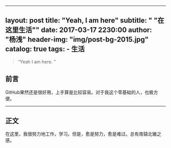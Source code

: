 ---layout:     posttitle:      "Yeah, I am here"subtitle:   " \"在这里生活\""date:       2017-03-17 2230:00author:     "杨浅"header-img: "img/post-bg-2015.jpg"catalog: truetags:    - 生活---> “Yeah I am here. ”## 前言GitHub果然还是很好用，上手算是比较容易。对于我这个零基础的人，也极方便。---## 正文在这里，我很努力地工作，学习。但是，愈是努力，愈是难过。总有南辕北辙之感。